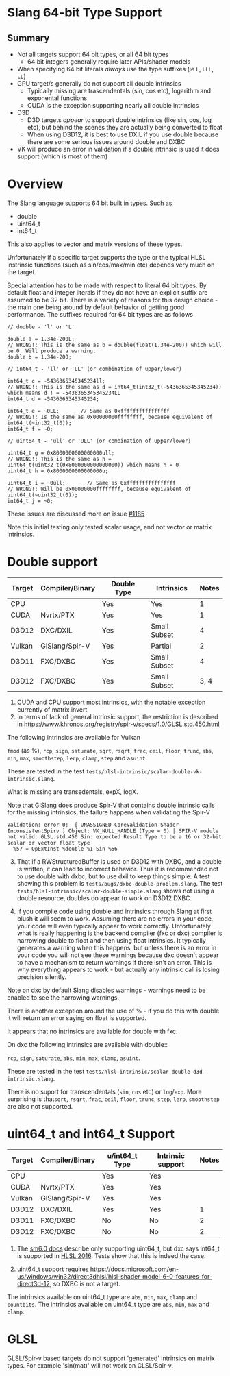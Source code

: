 Slang 64-bit Type Support
=========================

## Summary

* Not all targets support 64 bit types, or all 64 bit types 
  * 64 bit integers generally require later APIs/shader models
* When specifying 64 bit literals *always* use the type suffixes (ie `L`, `ULL`, `LL`) 
* GPU target/s generally do not support all double intrinsics 
  * Typically missing are trascendentals (sin, cos etc), logarithm and exponental functions
  * CUDA is the exception supporting nearly all double intrinsics
* D3D 
  * D3D targets *appear* to support double intrinsics (like sin, cos, log etc), but behind the scenes they are actually being converted to float
  * When using D3D12, it is best to use DXIL if you use double because there are some serious issues around double and DXBC
* VK will produce an error in validation if a double intrinsic is used it does support (which is most of them)

Overview
========

The Slang language supports 64 bit built in types. Such as

* double
* uint64_t
* int64_t

This also applies to vector and matrix versions of these types. 

Unfortunately if a specific target supports the type or the typical HLSL instrinsic functions (such as sin/cos/max/min etc) depends very much on the target. 

Special attention has to be made with respect to literal 64 bit types. By default float and integer literals if they do not have an explicit suffix are assumed to be 32 bit. There is a variety of reasons for this design choice - the main one being around by default behavior of getting good performance. The suffixes required for 64 bit types are as follows

```
// double - 'l' or 'L'

double a = 1.34e-200L;
// WRONG!: This is the same as b = double(float(1.34e-200)) which will be 0. Will produce a warning.
double b = 1.34e-200;

// int64_t - 'll' or 'LL' (or combination of upper/lower)

int64_t c = -5436365345345234ll;
// WRONG!: This is the same as d = int64_t(int32_t(-5436365345345234)) which means d ! = -5436365345345234LL
int64_t d = -5436365345345234;

int64_t e = ~0LL;       // Same as 0xffffffffffffffff
// WRONG!: Is the same as 0x00000000ffffffff, because equivalent of int64_t(~int32_t(0));
int64_t f = ~0;         

// uint64_t - 'ull' or 'ULL' (or combination of upper/lower)

uint64_t g = 0x8000000000000000ull; 
// WRONG!: This is the same as h = uint64_t(uint32_t(0x8000000000000000)) which means h = 0
uint64_t h = 0x8000000000000000u; 

uint64_t i = ~0ull;       // Same as 0xffffffffffffffff
// WRONG!: Will be 0x00000000ffffffff, because equivalent of uint64_t(~uint32_t(0));
int64_t j = ~0;         
```

These issues are discussed more on issue [#1185](https://github.com/shader-slang/slang/issues/1185)

Note this initial testing only tested scalar usage, and not vector or matrix intrinsics.

Double support
==============

Target   | Compiler/Binary  |  Double Type   |   Intrinsics          |  Notes
---------|------------------|----------------|-----------------------|-----------
CPU      |                  |      Yes       |          Yes          |  1
CUDA     | Nvrtx/PTX        |      Yes       |          Yes          |  1
D3D12    | DXC/DXIL         |      Yes       |          Small Subset |  4 
Vulkan   | GlSlang/Spir-V   |      Yes       |          Partial      |  2
D3D11    | FXC/DXBC         |      Yes       |          Small Subset |  4
D3D12    | FXC/DXBC         |      Yes       |          Small Subset |  3, 4

1) CUDA and CPU support most intrinsics, with the notable exception currently of matrix invert
2) In terms of lack of general intrinsic support, the restriction is described in  https://www.khronos.org/registry/spir-v/specs/1.0/GLSL.std.450.html

The following intrinsics are available for Vulkan 

`fmod` (as %), `rcp`, `sign`, `saturate`, `sqrt`, `rsqrt`, `frac`, `ceil`, `floor`, `trunc`, `abs`, `min`, `max`, `smoothstep`, `lerp`, `clamp`, `step` and `asuint`. 

These are tested in the test `tests/hlsl-intrinsic/scalar-double-vk-intrinsic.slang`.

What is missing are transedentals, expX, logX. 

Note that GlSlang does produce Spir-V that contains double intrinsic calls for the missing intrinsics, the failure happens when validating the Spir-V 

```
Validation: error 0:  [ UNASSIGNED-CoreValidation-Shader-InconsistentSpirv ] Object: VK_NULL_HANDLE (Type = 0) | SPIR-V module not valid: GLSL.std.450 Sin: expected Result Type to be a 16 or 32-bit scalar or vector float type
  %57 = OpExtInst %double %1 Sin %56
```

3) That if a RWStructuredBuffer<double> is used on D3D12 with DXBC, and a double is written, it can lead to incorrect behavior. Thus it is recommended not to use double with dxbc, but to use dxil to keep things simple. A test showing this problem is `tests/bugs/dxbc-double-problem.slang`. The test `tests/hlsl-intrinsic/scalar-double-simple.slang` shows not using a double resource, doubles do appear to work on D3D12 DXBC. 

4) If you compile code using double and intrinsics through Slang at first blush it will seem to work. Assuming there are no errors in your code, your code will even typically appear to work correctly. Unfortunately what is really happening is the backend compiler (fxc or dxc) compiler is narrowing double to float and then using float intrinsics. It typically generates a warning when this happens, but unless there is an error in your code you will not see these warnings because dxc doesn't appear to have a mechanism to return warnings if there isn't an error. This is why everything appears to work - but actually any intrinsic call is losing precision silently. 

Note on dxc by default Slang disables warnings - warnings need to be enabled to see the narrowing warnings. 

There is another exception around the use of % - if you do this with double it will return an error saying on float is supported. 

It appears that no intrinsics are available for double with fxc. 

On dxc the following intrinsics are available with double::

`rcp`, `sign`, `saturate`, `abs`, `min`, `max`, `clamp`, `asuint`. 

These are tested in the test `tests/hlsl-intrinsic/scalar-double-d3d-intrinsic.slang`.

There is no suport for transcendentals (`sin`, `cos` etc) or `log`/`exp`. More surprising is that`sqrt`, `rsqrt`, `frac`, `ceil`, `floor`, `trunc`, `step`, `lerp`, `smoothstep` are also not supported.

uint64_t and int64_t Support
============================

Target   | Compiler/Binary  | u/int64_t Type |  Intrinsic support | Notes
---------|------------------|----------------|--------------------|--------
CPU      |                  |      Yes       |          Yes       |   
CUDA     | Nvrtx/PTX        |      Yes       |          Yes       |   
Vulkan   | GlSlang/Spir-V   |      Yes       |          Yes       |   
D3D12    | DXC/DXIL         |      Yes       |          Yes       |   1
D3D11    | FXC/DXBC         |      No        |          No        |   2
D3D12    | FXC/DXBC         |      No        |          No        |   2

1) The [sm6.0 docs](https://docs.microsoft.com/en-us/windows/win32/direct3dhlsl/hlsl-shader-model-6-0-features-for-direct3d-12) describe only supporting uint64_t, but dxc says int64_t is supported in [HLSL 2016](https://github.com/Microsoft/DirectXShaderCompiler/wiki/Language-Versions). Tests show that this is indeed the case.

2) uint64_t support requires https://docs.microsoft.com/en-us/windows/win32/direct3dhlsl/hlsl-shader-model-6-0-features-for-direct3d-12, so DXBC is not a target.

The intrinsics available on uint64_t type are `abs`, `min`, `max`, `clamp` and `countbits`.
The intrinsics available on uint64_t type are `abs`, `min`, `max` and `clamp`.

GLSL
====

GLSL/Spir-v based targets do not support 'generated' intrinsics on matrix types. For example 'sin(mat)' will not work on GLSL/Spir-v.

